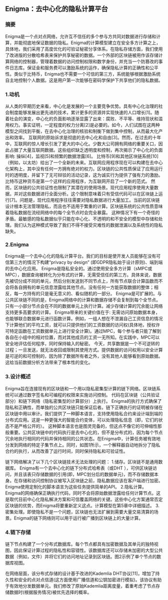 ## Enigma：去中心化的隐私计算平台
### 摘要
Enigma是一个点对点网络，允许互不信任的多个参与方共同对数据进行存储和计算，并能彻底地保证数据的隐私。Enigma的计算模型建立在安全多方计算之上，具体地，我们采用了高度优化的可验证秘密分享体系。在隐私存储方面，我们使用了改进版的分散哈希表来保护共享秘密的数据。一个外部的区块链被用作该存储计算网络的控制器，管理着数据的访问控制权限和数字身份，并充当一个防篡改的事件日志库。保证金和服务费可以激励系统的运作，确保隐私计算的正确性和公平性。类似于比特币，Enigma也不需要一个可信的第三方，系统能够根据激励系统自主地控制个人数据。这是用户第一次能够在密码学保护下共享他们的隐私数据。
### 1.动机
从人类的早期历史来看，中心化是发展的一个主要竞争优势。具有中心化治理的社会制度能够发展出更先进的技术，累计更多的资源并实现快速的人口增长[1]。随着社会的演变，中心化的负面影响逐渐显露了出来：腐败、不平等、维持现状和滥用权力。事实证明，一定程度的权力分离[2]是必要的。如今，人们试图在这两种模型之间找到平衡，在去中心化治理的核验和制衡下做到集中控制，从而最大化产出和效率。
互联网的原始诉求是彻底的去中心化和自由[3]。然而，在过去的十年中，互联网的惊人增长引发了更大的中心化。少数大公司拥有网络的重要关口，因此占据了大量互联网数据。这些组织缺乏透明度和控制，再次揭示了中心化的负面影响: 操纵[4]，监视[5]和频繁的数据泄露[6]。
比特币[9]和其他区块链系统[10]（例如，以太坊）给出了一个全新的未来。互联网应用程序现在可以构建在去中心化架构上，其中没有任何一方拥有绝对的权力。区块链的公共性质保证了应用运行时的透明度，并留下了无可辩驳的活动记录，这为诚实行为提供了强有力的激励。比特币这种货币是第一个这样的应用程序，为互联网开启了一个新的范式。
然而，区块链的公共验证性也限制了其潜在的使用场景。现代应用程序使用大量数据，并对这些数据进行全面分析。这个限制意味着只有受信代码可以在区块链上运行[7]。问题是，现代应用程序往往需要对隐私数据进行大量加工。当前的区块链设计根本无法管理隐私，而且也不适用于繁重的计算。区块链系统的公共性质意味着隐私数据在流经网络中的每个全节点时会完全暴露。
这种情况下有一个奇怪的矛盾。最敏感的隐私数据似乎只能在中心化、不透明的和不安全的模型中存储和处理。我们认为这种模式导致了我们不得不接受灾难性的数据泄漏以及系统性的隐私缺失。

### 2.Enigma
Enigma是一个去中心化的隐私计算平台。我们的目标是使开发人员能够在没有可信第三方的情况下构建“privacy by design” (即GDPR隐私始于设计原则)、端到端的去中心化应用。
Enigma是隐私安全的。通过使用安全多方计算（sMPC或MPC），数据查询被转化为分布式的计算，无需受信任的第三方。具体来说，数据先被切分成不同的单元，然后分别发送到不同节点上，所有节点联合计算函数而不会将各自拥有的单元信息泄露给其他节点。没有任何一方能获取数据的整体；相反，每一方持有的只是毫无意义的、看似随机的一部分。
Enigma是可扩展的。与公共区块链不同的是，Enigma网络中的计算和数据存储不会复制到每个全节点。只有一小部分节点会在不同的数据单元上执行计算。减少存储计算的冗余能让网络支持更多高要求的计算。
Enigma带来的关键价值在于: 无需访问原始数据本身，也能够联合数据单元进行函数计算。例如，一组人想在不泄漏自己工资信息的情况下计算他们的平均工资，就可以只提供他们的工资数据的访问权(具体地，授权许可特定函数在工资数据单元上进行安全计算)。通过MPC，每个参与者只能了解到各自在小组中的相对位置，而对其他成员的工资一无所知。在实践中，MPC可以安全地评估任何程序，同时保持输入的秘密。
今天，共享数据是一个不可逆转的过程；一旦发送，就无法收回或限制其使用方式。提供数据的访问权用以安全计算是可逆的和可控制的，因为除了数据所有者之外，没有其他人能够看到原始数据。这给当前数据分析方法带来了根本性的变化。

### 3.设计概述
Enigma旨在连接现有的区块链和一个用以隐私密集型计算的链下网络。区块链系统可以通过数字签名和可编程的权限来实施访问控制。
代码在区块链（公共验证部分）和链下网络（隐私密集型的计算部分）上执行。 Enigma的执行方式确保了隐私和正确性，而单独的公共区块链只能保证后者。链下正确执行的证明被存储在区块链中用以审计。我们提供了一种脚本语言，支持使用隐私合约来设计端到端的分布式应用。这是一种更强大的智能合约变体，可以处理隐私信息（即，它们的状态不是严格公开的）。
这种脚本语言也是图灵完备的，但这点不像它的可伸缩性那般重要。公共区块链中的代码执行是去中心化的，但不是分布式的，因为每个节点冗余地执行相同的代码并保持相同的公共状态。在Enigma中，计算任务被有效地分发到网络的特定子集节点上。同时，如图1所示，一个解释器自动地拆分了隐私合约的执行，从而改善了运行时间，同时保持隐私和可验证性。

链下网络解决了以下几个区块链技术无法处理的问题：
1.储存。区块链不是通用数据库。 Enigma有一个去中心化的链下分布式哈希表（或DHT ），可供区块链访问，并且该表只存储数据的引用(即，MPC划分后的数据单元)，而不存储数据本身。在存储和访问控制协议被写入区块链之前，隐私数据应该在客户端进行加密。 Enigma使用定制化的脚本语言为这些任务提供简单的API。
2.隐私计算。 Enigma的网络确保正确执行代码，同时不会将原始数据泄露给任何计算节点。这是取代目前中心化隐私解决方案和可信覆盖网络的关键。这些中心化方案通常否定区块链的优势，而Enigma将要重新定义这点。计算模型在第5章中详细描述。
3.密集处理。即使隐私不是一个问题，区块链也无法扩展到需要大量交易清算的场景。Enigma的链下网络则可以用于运行被广播到区块链上的大量计算。

### 4.链下存储
链下节点构建了一个分布式数据库。每个节点都具有加密数据及其单元的独特视图，因此保证计算过程的隐私性和容错性。该数据库还可以存储未加密的大型公共数据（例如，文件）并将它们的访问地址记录到区块链。图2示例了单个节点的数据库视图。

在网络层面，该分布式存储的设计基于改进的Kademlia DHT协议[11]，增加了持久性和安全的点对点信道(这方面使用广播信道和公钥加密进行模拟)。该协议有助于有效地分发数据单元。我们修改了原始Kademlia距离度量，着重考虑了节点存储数据时(根据服务情况)被优先选择的概率。


